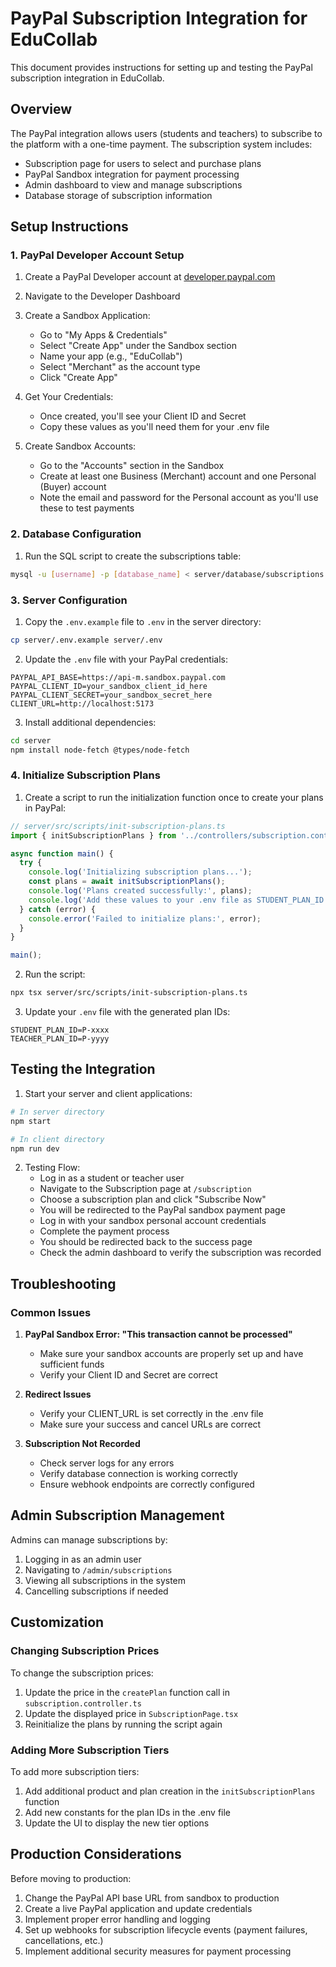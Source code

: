 # PayPal Subscription Integration for EduCollab

This document provides instructions for setting up and testing the PayPal subscription integration in EduCollab.

## Overview

The PayPal integration allows users (students and teachers) to subscribe to the platform with a one-time payment. The subscription system includes:

- Subscription page for users to select and purchase plans
- PayPal Sandbox integration for payment processing
- Admin dashboard to view and manage subscriptions
- Database storage of subscription information

## Setup Instructions

### 1. PayPal Developer Account Setup

1. Create a PayPal Developer account at [developer.paypal.com](https://developer.paypal.com/)
2. Navigate to the Developer Dashboard
3. Create a Sandbox Application:
   - Go to "My Apps & Credentials"
   - Select "Create App" under the Sandbox section
   - Name your app (e.g., "EduCollab")
   - Select "Merchant" as the account type
   - Click "Create App"

4. Get Your Credentials:
   - Once created, you'll see your Client ID and Secret
   - Copy these values as you'll need them for your .env file

5. Create Sandbox Accounts:
   - Go to the "Accounts" section in the Sandbox
   - Create at least one Business (Merchant) account and one Personal (Buyer) account
   - Note the email and password for the Personal account as you'll use these to test payments

### 2. Database Configuration

1. Run the SQL script to create the subscriptions table:
```bash
mysql -u [username] -p [database_name] < server/database/subscriptions.sql
```

### 3. Server Configuration

1. Copy the `.env.example` file to `.env` in the server directory:
```bash
cp server/.env.example server/.env
```

2. Update the `.env` file with your PayPal credentials:
```
PAYPAL_API_BASE=https://api-m.sandbox.paypal.com
PAYPAL_CLIENT_ID=your_sandbox_client_id_here
PAYPAL_CLIENT_SECRET=your_sandbox_secret_here
CLIENT_URL=http://localhost:5173
```

3. Install additional dependencies:
```bash
cd server
npm install node-fetch @types/node-fetch
```

### 4. Initialize Subscription Plans

1. Create a script to run the initialization function once to create your plans in PayPal:

```typescript
// server/src/scripts/init-subscription-plans.ts
import { initSubscriptionPlans } from '../controllers/subscription.controller';

async function main() {
  try {
    console.log('Initializing subscription plans...');
    const plans = await initSubscriptionPlans();
    console.log('Plans created successfully:', plans);
    console.log('Add these values to your .env file as STUDENT_PLAN_ID and TEACHER_PLAN_ID');
  } catch (error) {
    console.error('Failed to initialize plans:', error);
  }
}

main();
```

2. Run the script:
```bash
npx tsx server/src/scripts/init-subscription-plans.ts
```

3. Update your `.env` file with the generated plan IDs:
```
STUDENT_PLAN_ID=P-xxxx
TEACHER_PLAN_ID=P-yyyy
```

## Testing the Integration

1. Start your server and client applications:
```bash
# In server directory
npm start

# In client directory
npm run dev
```

2. Testing Flow:
   - Log in as a student or teacher user
   - Navigate to the Subscription page at `/subscription`
   - Choose a subscription plan and click "Subscribe Now"
   - You will be redirected to the PayPal sandbox payment page
   - Log in with your sandbox personal account credentials
   - Complete the payment process
   - You should be redirected back to the success page
   - Check the admin dashboard to verify the subscription was recorded

## Troubleshooting

### Common Issues

1. **PayPal Sandbox Error: "This transaction cannot be processed"**
   - Make sure your sandbox accounts are properly set up and have sufficient funds
   - Verify your Client ID and Secret are correct

2. **Redirect Issues**
   - Verify your CLIENT_URL is set correctly in the .env file
   - Make sure your success and cancel URLs are correct

3. **Subscription Not Recorded**
   - Check server logs for any errors
   - Verify database connection is working correctly
   - Ensure webhook endpoints are correctly configured

## Admin Subscription Management

Admins can manage subscriptions by:

1. Logging in as an admin user
2. Navigating to `/admin/subscriptions`
3. Viewing all subscriptions in the system
4. Cancelling subscriptions if needed

## Customization

### Changing Subscription Prices

To change the subscription prices:

1. Update the price in the `createPlan` function call in `subscription.controller.ts`
2. Update the displayed price in `SubscriptionPage.tsx`
3. Reinitialize the plans by running the script again

### Adding More Subscription Tiers

To add more subscription tiers:

1. Add additional product and plan creation in the `initSubscriptionPlans` function
2. Add new constants for the plan IDs in the .env file
3. Update the UI to display the new tier options

## Production Considerations

Before moving to production:

1. Change the PayPal API base URL from sandbox to production
2. Create a live PayPal application and update credentials
3. Implement proper error handling and logging
4. Set up webhooks for subscription lifecycle events (payment failures, cancellations, etc.)
5. Implement additional security measures for payment processing
